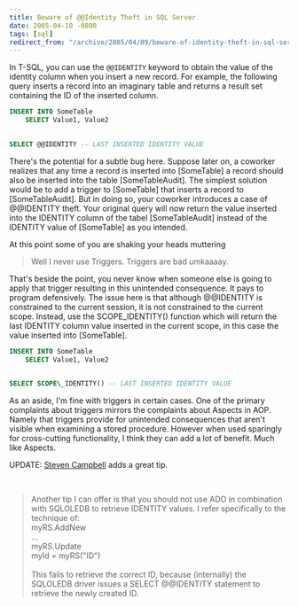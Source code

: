 ```yaml
---
title: Beware of @@Identity Theft in SQL Server
date: 2005-04-10 -0800
tags: [sql]
redirect_from: "/archive/2005/04/09/beware-of-identity-theft-in-sql-server.aspx/"
---
```


In T-SQL, you can use the `@@IDENTITY` keyword to obtain the value of the
identity column when you insert a new record. For example, the following
query inserts a record into an imaginary table and returns a result set
containing the ID of the inserted column.

```sql
INSERT INTO SomeTable
    SELECT Value1, Value2
   

SELECT @@IDENTITY -- LAST INSERTED IDENTITY VALUE
```

There's the potential for a subtle bug here. Suppose later on, a
coworker realizes that any time a record is inserted into [SomeTable] a
record should also be inserted into the table [SomeTableAudit]. The
simplest solution would be to add a trigger to [SomeTable] that inserts
a record to [SomeTableAudit]. But in doing so, your coworker introduces
a case of @@IDENTITY theft. Your original query will now return the
value inserted into the IDENTITY column of the tabel [SomeTableAudit]
instead of the IDENTITY value of [SomeTable] as you intended.

At this point some of you are shaking your heads muttering
 

> Well I never use Triggers. Triggers are bad umkaaaay.
 

That's beside the point, you never know when someone else is going to
apply that trigger resulting in this unintended consequence. It pays to
program defensively. The issue here is that although @@IDENTITY is
constrained to the current session, it is not constrained to the current
scope. Instead, use the SCOPE\_IDENTITY() function which will return the
last IDENTITY column value inserted in the current scope, in this case
the value inserted into [SomeTable].

```sql
INSERT INTO SomeTable
    SELECT Value1, Value2
   

SELECT SCOPE\_IDENTITY() -- LAST INSERTED IDENTITY VALUE
```

As an aside, I'm fine with triggers in certain cases. One of the primary
complaints about triggers mirrors the complaints about Aspects in AOP.
Namely that triggers provide for unintended consequences that aren't
visible when examining a stored procedure. However when used sparingly
for cross-cutting functionality, I think they can add a lot of benefit.
Much like Aspects.

UPDATE: [Steven Campbell](http://dukeytoo.blogspot.com) adds a great
tip.

 

> Another tip I can offer is that you should not use ADO in combination
> with SQLOLEDB to retrieve IDENTITY values. I refer specifically to the
> technique of: \
>  myRS.AddNew\
>  ...\
>  myRS.Update\
>  myId = myRS("ID")\
>  \
>  This fails to retrieve the correct ID, because (internally) the
> SQLOLEDB driver issues a SELECT @@IDENTITY statement to retrieve the
> newly created ID.
